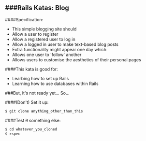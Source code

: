 ###Rails Katas: Blog
-----------------------------------------

####Specification:
 * This simple blogging site should
  * Allow a user to register
  * Allow a registered user to log in
  * Allow a logged in user to make text-based blog posts
 * Extra functionality might appear one day which
  * Allows one user to 'follow' another
  * Allows users to customise the aesthetics of their personal pages

####This kata is good for:
 * Learbing how to set up Rails
 * Learning how to use databases within Rails
 
###But, it's not ready yet... So...

####(Don't) Set it up:
```sh
$ git clone anything_other_than_this
```

####Test ~~it~~ something else:
```sh
$ cd whatever_you_cloned
$ rspec
```
